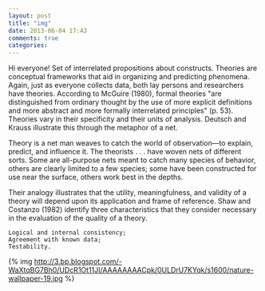 ```yaml
---
layout: post
title: "img"
date: 2013-06-04 17:43
comments: true
categories: 
---
```

Hi everyone! Set of interrelated propositions about constructs. Theories are conceptual frameworks that aid in organizing and predicting phenomena. Again, just as everyone collects data, both lay persons and researchers have theories. According to McGuire (1980), formal theories "are distinguished from ordinary thought by the use of more explicit definitions and more abstract and more formally interrelated principles" (p. 53). Theories vary in their specificity and their units of analysis. Deutsch and Krauss illustrate this through the metaphor of a net.


Theory is a net man weaves to catch the world of observation—to explain, predict, and influence it. The theorists . . . have woven nets of different sorts. Some are all-purpose nets meant to catch many species of behavior, others are clearly limited to a few species; some have been constructed for use near the surface, others work best in the depths. 

Their analogy illustrates that the utility, meaningfulness, and validity of a theory will depend upon its application and frame of reference. Shaw and Costanzo (1982) identify three characteristics that they consider necessary in the evaluation of the quality of a theory.

    Logical and internal consistency;
    Agreement with known data;
    Testability.
{% img http://3.bp.blogspot.com/-WaXtqBG7Bh0/UDcR1Ot11JI/AAAAAAAACpk/0ULDrU7KYqk/s1600/nature-wallpaper-19.jpg %}
